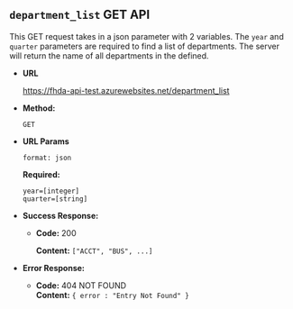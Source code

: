 **```department_list``` GET API**
----
This GET request takes in a json parameter with 2 variables. The `year` and `quarter` parameters are required to find a list of departments. The server will return the name of all departments in the defined.

* **URL**

  https://fhda-api-test.azurewebsites.net/department_list

* **Method:**

  `GET`
  
*  **URL Params**

   `format: json`

   **Required:**
 
   `year=[integer]`  
   `quarter=[string]`
   

* **Success Response:**

  * **Code:** 200<br />
  
    **Content:** `["ACCT", "BUS", ...]`
 
* **Error Response:**

  * **Code:** 404 NOT FOUND<br />
    **Content:** `{ error : "Entry Not Found" }`